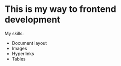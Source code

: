 # This is my way to frontend development
My skills:
- Document layout
- Images
- Hyperlinks
- Tables